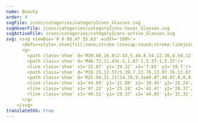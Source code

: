 ```yaml
---
name: Beauty
order: 4
svgFile: icons/categories/categoryIcons_Glasses.svg
svgHoverFile: icons/categories/categoryIcons-hover_Glasses.svg
svgActiveFile: icons/categories/categoryIcons-active_Glasses.svg
svg: <svg viewBox='0 0 68.47 55.63' width='100%'> 
      <defs><style>.shoe{fill:none;stroke-linecap:round;stroke-linejoin:round;stroke-width:1.3px;}</style></defs> 
      <g> 
        <path class='shoe' d='M39.68,16.8c2.43,5.44,8.54,12.36,8.54,12.36,7.25,8.6,10.21,8.8,13.13,10.56a4.57,4.57,0,0,1,2.08,4.94l-2.88,4.05c-1.88.62-14.14,1.38-23.35-4.38S4.93,23.5,4.93,23.5l13-17c.55,1.54,2.57,8.63,8.24,11S39.68,16.8,39.68,16.8Z'/> 
        <path class='shoe' d='M40.73,11.43c-2,1.87-1,5.37-1,5.37'/> 
        <line class='shoe' x1='22.67' y1='29.32' x2='7.83' y2='19.7'/> 
        <path class='shoe' d='M16.23,12.57c5.39,7.13.76,13.07.76,13.07'/> 
        <path class='shoe' d='M25.94,31.31l14.76,9.3a40.87,40.87,0,0,0,22.73,4'/> 
        <line class='shoe' x1='44.69' y1='21.89' x2='39.45' y2='25.24'/> 
        <line class='shoe' x1='47.22' y1='25.24' x2='42.47' y2='28.37'/> 
        <line class='shoe' x1='49.51' y1='28.37' x2='44.85' y2='31.31'/> 
      </g> 
    </svg>
translateSVG: true
---
```

